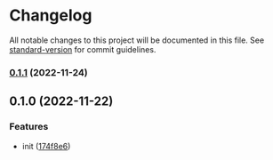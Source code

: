 # Changelog

All notable changes to this project will be documented in this file. See [standard-version](https://github.com/conventional-changelog/standard-version) for commit guidelines.

### [0.1.1](https://github.com/extra-workflow/memory-store/compare/v0.1.0...v0.1.1) (2022-11-24)

## 0.1.0 (2022-11-22)


### Features

* init ([174f8e6](https://github.com/extra-workflow/memory-store/commit/174f8e6e803e12070acb6978575ff472232e543a))
